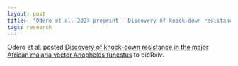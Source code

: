 ```yaml
---
layout: post
title:  "Odero et al. 2024 preprint - Discovery of knock-down resistance in the major African malaria vector Anopheles funestus"
tags: research
---
```


Odero et al. posted [Discovery of knock-down resistance in the major
African malaria vector Anopheles
funestus](https://doi.org/10.1101/2024.03.13.584754) to bioRxiv.
